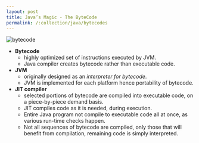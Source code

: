 ```yaml
---
layout: post
title: Java’s Magic - The ByteCode
permalink: /:collection/java/bytecodes
---
```


![bytecode]({{site.cdn}}/java/core-java/bytecode.png)

- **Bytecode**
  - highly optimized set of instructions executed by JVM.
  - Java compiler creates bytecode rather than executable code.
- **JVM**
  - originally designed as an *interpreter for bytecode*.
  - JVM is implemented for each platform hence portability of bytecode.
- **JIT compiler**
  - selected portions of bytecode are compiled into executable code, on a piece-by-piece demand basis.
  - JIT compiles code as it is needed, during execution. 
  - Entire Java program not compile to executable code all at once, as various run-time checks happen.
  - Not all sequences of bytecode are compiled, only those that will benefit from compilation, remaining code is simply interpreted.
